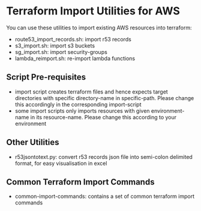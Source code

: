# Terraform Import Utilities for AWS

You can use these utilities to import existing AWS resources into terraform:
- route53_import_records.sh: import r53 records
- s3_import.sh: import s3 buckets
- sg_import.sh: import security-groups
- lambda_reimport.sh: re-import lambda functions

## Script Pre-requisites
- import script creates terraform files and hence expects target directories with specific directory-name in specific-path. Please change this accordingly in the corresponding import-script
- some import scripts only imports resources with given environment-name in its resource-name. Please change this according to your environment

## Other Utilities
- r53jsontotext.py: convert r53 records json file into semi-colon delimited format, for easy visualisation in excel

## Common Terraform Import Commands
- common-import-commands: contains a set of common terraform import commands
